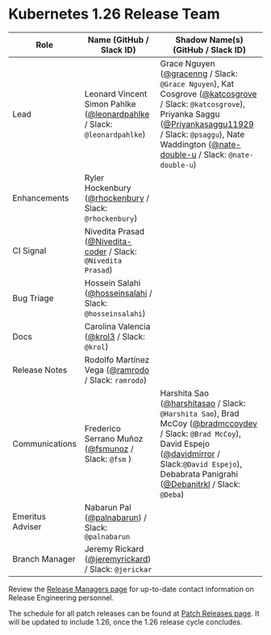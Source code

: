 # Kubernetes 1.26 Release Team

| **Role** | **Name** (**GitHub / Slack ID**) | **Shadow Name(s) (GitHub / Slack ID)** |
|----------|----------------------------------|----------------------------------------|
| Lead | Leonard Vincent Simon Pahlke ([@leonardpahlke](https://github.com/leonardpahlke) / Slack: `@leonardpahlke`) | Grace Nguyen ([@gracenng](https://github.com/gracenng) / Slack: `@Grace Nguyen`), Kat Cosgrove ([@katcosgrove](https://github.com/katcosgrove) / Slack: `@katcosgrove`), Priyanka Saggu ([@Priyankasaggu11929](https://github.com/Priyankasaggu11929) / Slack: `@psaggu`), Nate Waddington ([@nate-double-u](https://github.com/nate-double-u) / Slack: `@nate-double-u`) |
| Enhancements | Ryler Hockenbury ([@rhockenbury](https://github.com/rhockenbury) / Slack: `@rhockenbury`) |  |
| CI Signal | Nivedita Prasad ([@Nivedita-coder](https://github.com/Nivedita-coder) / Slack: `@Nivedita Prasad`) |  |
| Bug Triage | Hossein Salahi ([@hosseinsalahi](https://github.com/hosseinsalahi) / Slack: `@hosseinsalahi`) |  |
| Docs | Carolina Valencia ([@krol3](https://github.com/krol3) / Slack: `@krol`) |  |
| Release Notes | Rodolfo Martínez Vega ([@ramrodo](https://github.com/ramrodo) / Slack: `ramrodo`) |  |
| Communications | Frederico Serrano Muñoz ([@fsmunoz](https://github.com/fsmunoz) / Slack: `@fsm` ) | Harshita Sao ([@harshitasao](https://github.com/harshitasao) / Slack: `@Harshita Sao`), Brad McCoy ([@bradmccoydev](https://github.com/bradmccoydev) / Slack: `@Brad McCoy`), David Espejo ([@davidmirror](https://github.com/davidmirror-ops) / Slack:`@David Espejo`), Debabrata Panigrahi ([@Debanitrkl](https://github.com/Debanitrkl]) / Slack: `@Deba`) |
| Emeritus Adviser | Nabarun Pal ([@palnabarun](https://github.com/palnabarun)) / Slack: `@palnabarun` | |
| Branch Manager | Jeremy Rickard ([@jeremyrickard](https://github.com/jeremyrickard)) / Slack: `@jerickar` |  |

Review the [Release Managers page](https://github.com/kubernetes/website/blob/main/content/en/releases/release-managers.md) for up-to-date contact information on Release Engineering personnel.

The schedule for all patch releases can be found at [Patch Releases page](https://github.com/kubernetes/website/blob/main/content/en/releases/patch-releases.md). It will be updated to include 1.26, once the 1.26 release cycle concludes.

